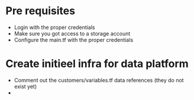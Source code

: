 # Pre requisites

- Login with the proper credentials
- Make sure you got access to a storage account 
- Configure the main.tf with the proper credentials
 
# Create initieel infra for data platform

- Comment out the customers/variables.tf data references (they do not exist yet)
- 
